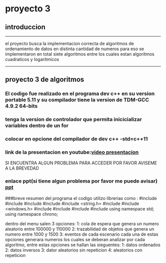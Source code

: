 # proyecto 3
## introduccion
____________________________________________________________________________________________________________________
el proyecto busca la implementacion correcta de algoritmos de ordenamiento de datos en distinta cantidad de numeros
para eso se implementaron en total siete algoritmos entre los cuales estan algoritmos cuadraticos y logaritmicos
____________________________________________________________________________________________________________________

## proyecto 3 de algoritmos 
### El codigo fue realizado en el programa dev c++ en su version portable 5.11 y su compilador tiene la version de TDM-GCC 4.9.2 64-bits
### tenga la version de controlador que permita inicicializar variables dentro de un for
### colocar en opcione del compilador de dev c++ -std=c++11
### link de la presentacion en youtube:[video presentacion]()
SI ENCUENTRA ALGUN PROBLEMA PARA ACCEDER POR FAVOR AVISEME A LA BREVEDAD
### enlace ppt(si tiene algun problema por favor me puede avisar) [ppt](https://drive.google.com/drive/folders/1dmS7IhagkxSen8aac-RQlxKW10hyMRRX?usp=sharing)

###breve resumen del programa
el codigo utilizo librerias como  :
#include <iostream>
#include <vector>
#include <fstream>
#include <sstream>
#include <string.h>
#include <cstdlib>
#include <windows.h>
#include <algorithm>
#include <random>
#include <chrono>
#include <iomanip>
using namespace std;
using namespace chrono;

dentro del menu salen 3 opciones:
1: cola de espera que genera un numero aleatorio entre 100000 y 110000
2: trazabilidad de objetos que genera un numero entre 1000 y 1500
3: eventos de cada escenario
cada una de estas opciones generara numeros los cuales se deberan analizar por cada algoritmo, entre estas opciones se hallan las sieguentes:
1: datos ordenados
2: datos inversos
3: dator aleatorios sin repeticion
4: aleatorios con repeticion
